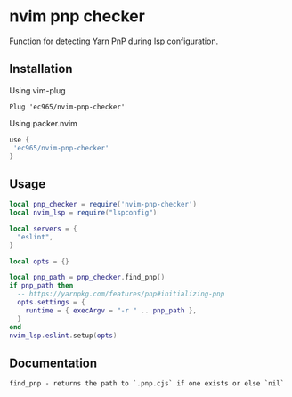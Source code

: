 # nvim pnp checker

Function for detecting Yarn PnP during lsp configuration.

## Installation

Using vim-plug

```vimscript
Plug 'ec965/nvim-pnp-checker'
```

Using packer.nvim

```lua
use {
 'ec965/nvim-pnp-checker'
}
```

## Usage

```lua if lsp == "eslint" then
local pnp_checker = require('nvim-pnp-checker')
local nvim_lsp = require("lspconfig")

local servers = {
  "eslint",
}

local opts = {}

local pnp_path = pnp_checker.find_pnp()
if pnp_path then
  -- https://yarnpkg.com/features/pnp#initializing-pnp
  opts.settings = {
    runtime = { execArgv = "-r " .. pnp_path },
  }
end
nvim_lsp.eslint.setup(opts)
```

## Documentation

```
find_pnp - returns the path to `.pnp.cjs` if one exists or else `nil`
```
